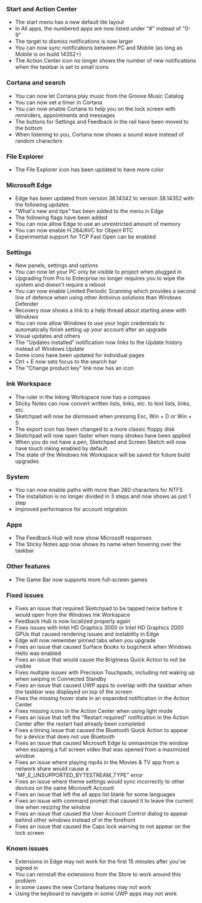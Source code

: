 ### Start and Action Center
- The start menu has a new default tile layout
- In All apps, the numbered apps are now listed under "#" instead of "0-9"
- The target to dismiss notifications is now larger
- You can now sync notifications between PC and Mobile (as long as Mobile is on build 14352+)
- The Action Center icon no longer shows the number of new notifications when the taskbar is set to small icons

### Cortana and search
- You can now let Cortana play music from the Groove Music Catalog
- You can now set a timer in Cortana
- You can now enable Cortana to help you on the lock screen with reminders, appointments and messages
- The buttons for Settings and Feedback in the rail have been moved to the bottom
- When listening to you, Cortana now shows a sound wave instead of random characters

### File Explorer
- The File Explorer icon has been updated to have more color

### Microsoft Edge
- Edge has been updated from version 38.14342 to version 38.14352 with the following updates
 - "What's new and tips" has been added to the menu in Edge
- The following flags have been added
 - You can now allow Edge to use an unrestricted amount of memory
 - You can now enable H.264/AVC for Object RTC
 - Experimental support for TCP Fast Open can be enabled

### Settings
- New panels, settings and options
 - You can now let your PC only be visible to project when plugged in
 - Upgrading from Pro to Enterprise no longer requires you to wipe the system and doesn't require a reboot
 - You can now enable Limited Periodic Scanning which provides a second line of defence when using other Antivirus solutions than Windows Defender
 - Recovery now shows a link to a help thread about starting anew with Windows
 - You can now allow Windows to use your login credentials to automatically finish setting up your account after an upgrade
- Visual updates and others
 - The "Updates installed" notification now links to the Update history instead of Windows Update
 - Some icons have been updated for individual pages
 - Ctrl + E now sets focus to the search bar
 - The "Change product key" link now has an icon

### Ink Workspace
- The ruler in the Inking Workspace now has a compass
- Sticky Notes can now convert written lists, links, etc. to text lists, links, etc.
- Sketchpad will now be dismissed when pressing Esc, Win + D or Win + S
- The export icon has been changed to a more classic floppy disk
- Sketchpad will now open faster when many strokes have been applied
- When you do not have a pen, Sketchpad and Screen Sketch will now have touch inking enabled by default
- The state of the Windows Ink Workspace will be saved for future build upgrades

### System
- You can now enable paths with more than 260 characters for NTFS
- The installation is no longer divided in 3 steps and now shows as just 1 step
- Improved performance for account migration

### Apps
- The Feedback Hub will now show Microsoft responses
- The Sticky Notes app now shows its name when hovering over the taskbar

### Other features
- The Game Bar now supports more full-screen games

### Fixed issues
- Fixes an issue that required Sketchpad to be tapped twice before it would open from the Windows Ink Workspace
- Feedback Hub is now localized properly again
- Fixes issues with Intel HD Graphics 3000 or Intel HD Graphics 2000 GPUs that caused rendering issues and instability in Edge
- Edge will now remember pinned tabs when you upgrade
- Fixes an issue that caused Surface Books to bugcheck when Windows Hello was enabled
- Fixes an issue that would cause the Brigtness Quick Action to not be visible
- Fixes multiple issues with Precision Touchpads, including not waking up when swiping in Connected Standby
- Fixes an issue that caused UWP apps to overlap with the taskbar when the taskbar was displayed on top of the screen
- Fixes the missing hover state in an expanded notification in the Action Center
- Fixes missing icons in the Action Center when using light mode
- Fixes an issue that left the "Restart required" notification in the Action Center after the restart had already been completed
- Fixes a timing issue that caused the Bluetooth Quick Action to appear for a device that does not use Bluetooth
- Fixes an issue that caused Microsoft Edge to unmaximize the window when escaping a full screen video that was opened from a maximized window
- Fixes an issue where playing mp4s in the Movies & TV app from a network share would cause a "MF_E_UNSUPPORTED_BYTESTREAM_TYPE" error
- Fixes an issue where theme settings would sync incorrectly to other devices on the same Microsoft Account
- Fixes an issue that left the all apps list blank for some languages
- Fixes an issue with command prompt that caused it to leave the current line when resizing the window
- Fixes an issue that caused the User Account Control dialog to appear behind other windows instead of in the forefront
- Fixes an issue that caused the Caps lock warning to not appear on the lock screen

### Known issues
- Extensions in Edge may not work for the first 15 minutes after you've signed in
 - You can reinstall the extensions from the Store to work around this problem
- In some cases the new Cortana features may not work
- Using the keyboard to navigate in some UWP apps may not work